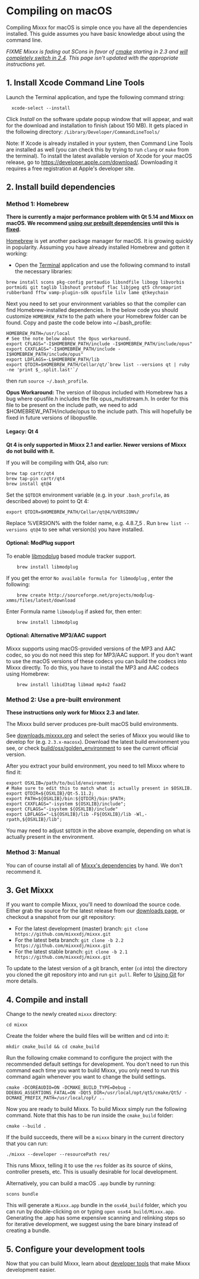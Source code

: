 # Compiling on macOS

Compiling Mixxx for macOS is simple once you have all the dependencies
installed. This guide assumes you have basic knowledge about using the
command line.

*FIXME Mixxx is fading out SCons in favor of [cmake](https://cmake.org)
starting in 2.3 and [will completely switch
in 2.4](https://github.com/mixxxdj/mixxx/pull/2777). This page isn't
updated with the appropriate instructions yet.*

## 1\. Install Xcode Command Line Tools

Launch the Terminal application, and type the following command string:

``` 
  xcode-select --install
```

Click *Install* on the software update popup window that will appear,
and wait for the download and installation to finish (about 150 MB). It
gets placed in the following directory:
`/Library/Developer/CommandLineTools/`

<span class="underline">Note</span>: If Xcode is already installed in
your system, then Command Line Tools are installed as well (you can
check this by trying to run `clang` or `make` from the terminal). To
install the latest available version of Xcode for your macOS release, go
to <https://developer.apple.com/download/>. Downloading it requires a
free registration at Apple's developer site.

## 2\. Install build dependencies

### Method 1: Homebrew

**There is currently a major performance problem with Qt 5.14 and Mixxx
on macOS. We recommend [using our prebuilt
dependencies](#method-2use-a-pre-built-environment) until this is
[fixed](https://github.com/mixxxdj/mixxx/pull/1974).**

[Homebrew](https://github.com/Homebrew/brew) is yet another package
manager for macOS. It is growing quickly in popularity. Assuming you
have already installed Homebrew and gotten it working:

  - Open the
    [Terminal](http://www.apple.com/macosx/apps/all.html#terminal)
    application and use the following command to install the necessary
    libraries:

<!-- end list -->

    brew install scons pkg-config portaudio libsndfile libogg libvorbis portmidi git taglib libshout protobuf flac libjpeg qt5 chromaprint rubberband fftw vamp-plugin-sdk opusfile lilv lame qtkeychain

Next you need to set your environment variables so that the compiler can
find Homebrew-installed dependencies. In the below code you should
customize `HOMEBREW_PATH` to the path where your Homebrew folder can be
found. Copy and paste the code below into \~/.bash\_profile:

``` 
HOMEBREW_PATH=/usr/local
# See the note below about the Opus workaround.
export CFLAGS="-I$HOMEBREW_PATH/include -I$HOMEBREW_PATH/include/opus"
export CXXFLAGS="-I$HOMEBREW_PATH/include -I$HOMEBREW_PATH/include/opus"
export LDFLAGS=-L$HOMEBREW_PATH/lib
export QTDIR=$HOMEBREW_PATH/Cellar/qt/`brew list --versions qt | ruby -ne 'print $_.split.last'`/

```

then run `source ~/.bash_profile`.

**Opus Workaround:** The version of libopus included with Homebrew has a
bug where opusfile.h includes the file opus\_multistream.h. In order for
this file to be present on the include path, we need to add
$HOMEBREW\_PATH/include/opus to the include path. This will hopefully be
fixed in future versions of libopusfile.

#### Legacy: Qt 4

**Qt 4 is only supported in Mixxx 2.1 and earlier. Newer versions of
Mixxx do not build with it.**

If you will be compiling with Qt4, also run:

    brew tap cartr/qt4
    brew tap-pin cartr/qt4
    brew install qt@4

Set the `$QTDIR` environment variable (e.g. in your `.bash_profile`, as
described above) to point to Qt 4:

    export QTDIR=$HOMEBREW_PATH/Cellar/qt@4/%VERSION%/

Replace %VERSION% with the folder name, e.g. 4.8.7\_5 . Run `brew list
--versions qt@4` to see what version(s) you have installed.

#### Optional: ModPlug support

To enable [libmodplug](http://modplug-xmms.sourceforge.net/) based
module tracker support.

``` 
    brew install libmodplug
```

If you get the error `No available formula for libmodplug` , enter the
following:

``` 
    brew create http://sourceforge.net/projects/modplug-xmms/files/latest/download
```

Enter Formula name `libmodplug` if asked for, then enter:

``` 
    brew install libmodplug
```

#### Optional: Alternative MP3/AAC support

Mixxx supports using macOS-provided versions of the MP3 and AAC codec,
so you do not need this step for MP3/AAC support. If you don't want to
use the macOS versions of these codecs you can build the codecs into
Mixxx directly. To do this, you have to install the MP3 and AAC codecs
using Homebrew:

``` 
    brew install libid3tag libmad mp4v2 faad2
```

### Method 2: Use a pre-built environment

**These instructions only work for Mixxx 2.3 and later.**

The Mixxx build server produces pre-built macOS build environments.

See
[downloads.mixxxx.org](http://downloads.mixxx.org/builds/buildserver/)
and select the series of Mixxx you would like to develop for (e.g.
`2.3.x-macosx`). Download the latest build environment you see, or check
[build/osx/golden\_environment](https://github.com/mixxxdj/mixxx/blob/master/build/osx/golden_environment)
to see the current official version.

After you extract your build environment, you need to tell Mixxx where
to find it:

``` 
export OSXLIB=/path/to/build/environment; 
# Make sure to edit this to match what is actually present in $OSXLIB.
export QTDIR=${OSXLIB}/Qt-5.11.2; 
export PATH=${OSXLIB}/bin:${QTDIR}/bin:$PATH; 
export CXXFLAGS="-isystem ${OSXLIB}/include"; 
export CFLAGS="-isystem ${OSXLIB}/include"
export LDFLAGS="-L${OSXLIB}/lib -F${OSXLIB}/lib -Wl,-rpath,${OSXLIB}/lib"; 
```

You may need to adjust `$QTDIR` in the above example, depending on what
is actually present in the environment.

### Method 3: Manual

You can of course install all of [Mixxx's dependencies](dependencies) by
hand. We don't recommend it.

## 3\. Get Mixxx

If you want to compile Mixxx, you'll need to download the source code.
Either grab the source for the latest release from our [downloads
page](https://www.mixxx.org/download), or checkout a snapshot from our
git repository:

  - For the latest development (master) branch: `git clone
    https://github.com/mixxxdj/mixxx.git`
  - For the latest beta branch: `git clone -b 2.2
    https://github.com/mixxxdj/mixxx.git`
  - For the latest stable branch: `git clone -b 2.1
    https://github.com/mixxxdj/mixxx.git`

To update to the latest version of a git branch, enter (`cd` into) the
directory you cloned the git repository into and run `git pull`. Refer
to [Using Git](Using%20Git) for more details.

## 4\. Compile and install

Change to the newly created `mixxx` directory:

    cd mixxx

Create the folder where the build files will be written and cd into it:

    mkdir cmake_build && cd cmake_build

Run the following cmake command to configure the project with the recommended default settings for development. You don't need to run this command each time you want to build Mixxx, you only need to run this command again whenever you want to change the build settings.

    cmake -DCOREAUDIO=ON -DCMAKE_BUILD_TYPE=Debug -DDEBUG_ASSERTIONS_FATAL=ON -DQt5_DIR=/usr/local/opt/qt5/cmake/Qt5/ -DCMAKE_PREFIX_PATH=/usr/local/opt/ ..

Now you are ready to build Mixxx. To build Mixxx simply run the following command. Note that this has to be run inside the `cmake_build` folder:

    cmake --build .

If the build succeeds, there will be a `mixxx` binary in the current
directory that you can run:

    ./mixxx --developer --resourcePath res/

This runs Mixxx, telling it to use the `res` folder as its source of
skins, controller presets, etc. This is usually desirable for local
development.

Alternatively, you can build a macOS `.app` bundle by running:

    scons bundle

This will generate a `Mixxx.app` bundle in the `osx64_build` folder,
which you can run by double-clicking on or typing `open
osx64_build/Mixxx.app`. Generating the .app has some expensive scanning
and relinking steps so for iterative development, we suggest using the
bare binary instead of creating a bundle.

## 5\. Configure your development tools

Now that you can build Mixxx, learn about [developer
tools](https://github.com/mixxxdj/mixxx/wiki/Developer-Tools) that make Mixxx development easier.
